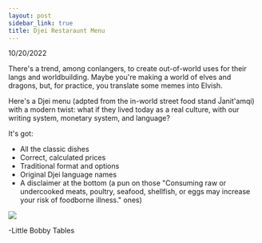 ```yaml
---
layout: post
sidebar_link: true
title: Djei Restaraunt Menu
---
```


10/20/2022

There's a trend, among conlangers, to create out-of-world uses for their langs and worldbuilding. 
Maybe you're making a world of elves and dragons, but, for practice, you translate some memes into Elvish.

Here's a Djei menu (adpted from the in-world street food stand J̃anit'amqi) with a modern twist: what if they lived today as a real culture, 
with our writing system, monetary system, and language?

It's got:
 * All the classic dishes
 * Correct, calculated prices
 * Traditional format and options
 * Original Djei language names
 * A disclaimer at the bottom (a pun on those "Consuming raw or undercooked meats, poultry, seafood, shellfish, or eggs may increase your risk of foodborne illness." ones)

 <img src="MENU.png">

-Little Bobby Tables
